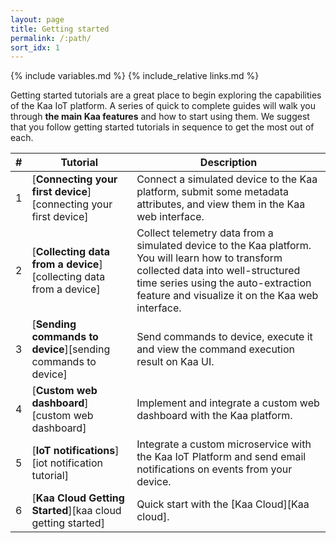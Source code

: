 ```yaml
---
layout: page
title: Getting started
permalink: /:path/
sort_idx: 1
---
```


{% include variables.md %}
{% include_relative links.md %}


Getting started tutorials are a great place to begin exploring the capabilities of the Kaa IoT platform.
A series of quick to complete guides will walk you through **the main Kaa features** and how to start using them.
We suggest that you follow getting started tutorials in sequence to get the most out of each.


| # | **Tutorial**                                                           | **Description**                                                                                                                                                                                                                  |
| - | ---------------------------------------------------------------------- | -------------------------------------------------------------------------------------------------------------------------------------------------------------------------------------------------------------------------------- |
| 1 | [**Connecting your first device**][connecting your first device]       | Connect a simulated device to the Kaa platform, submit some metadata attributes, and view them in the Kaa web interface.                                                                                                         |
| 2 | [**Collecting data from a device**][collecting data from a device]     | Collect telemetry data from a simulated device to the Kaa platform. You will learn how to transform collected data into well-structured time series using the auto-extraction feature and visualize it on the Kaa web interface. |
| 3 | [**Sending commands to device**][sending commands to device]           | Send commands to device, execute it and view the command execution result on Kaa UI.                                                                                                                                             |
| 4 | [**Custom web dashboard**][custom web dashboard]                       | Implement and integrate a custom web dashboard with the Kaa platform.                                                                                                                                                            |
| 5 | [**IoT notifications**][iot notification tutorial]                     | Integrate a custom microservice with the Kaa IoT Platform and send email notifications on events from your device.                                                                                                               |
| 6 | [**Kaa Cloud Getting Started**][kaa cloud getting started]             | Quick start with the [Kaa Cloud][Kaa cloud].                                                                                                                                                                                     |
